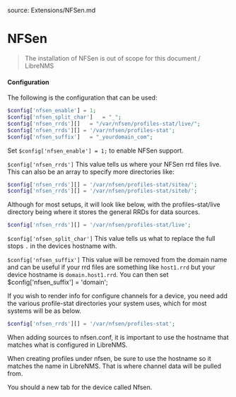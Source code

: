 source: Extensions/NFSen.md
# NFSen

> The installation of NFSen is out of scope for this document / LibreNMS

#### Configuration

The following is the configuration that can be used:

```php
$config['nfsen_enable'] = 1;
$config['nfsen_split_char']   = "_";
$config['nfsen_rrds'][]   = "/var/nfsen/profiles-stat/live/";
$config['nfsen_rrds'][] = '/var/nfsen/profiles-stat';
$config['nfsen_suffix']   = "_yourdomain_com";
```

Set `$config['nfsen_enable'] = 1;` to enable NFSen support.

`$config['nfsen_rrds']` This value tells us where your NFSen rrd files live. This can also be an array to 
specify more directories like:

```php
$config['nfsen_rrds'][] = '/var/nfsen/profiles-stat/sitea/';
$config['nfsen_rrds'][] = '/var/nfsen/profiles-stat/siteb/';
```

Although for most setups, it will look like below, with the profiles-stat/live directory being where it stores the general RRDs for data sources.

```php
$config['nfsen_rrds'][] = '/var/nfsen/profiles-stat/live';
```

`$config['nfsen_split_char']` This value tells us what to replace the full stops `.` in the devices hostname with.

`$config['nfsen_suffix']` This value will be removed from the domain name and can be useful if your rrd files are 
something like `host1.rrd` but your device hostname is `domain.host1.rrd`. You can then set $config['nfsen_suffix'] = 'domain';

If you wish to render info for configure channels for a device, you need add the various profile-stat directories your system uses, which for most systems will be as below.

```php
$config['nfsen_rrds'][] = '/var/nfsen/profiles-stat';
```

When adding sources to nfsen.conf, it is important to use the hostname that matches what is configured in LibreNMS. 

When creating profiles under nfsen, be sure to use the hostname so it matches the name in LibreNMS. That is where channel data will be pulled from.

You should a new tab for the device called Nfsen.
